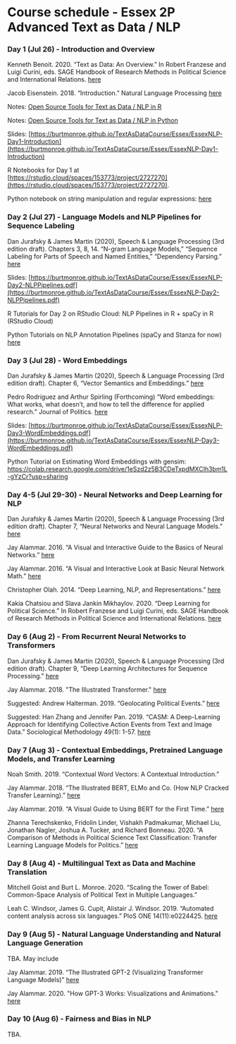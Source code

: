 # Course schedule - Essex 2P Advanced Text as Data / NLP

### Day 1 (Jul 26) - Introduction and Overview

Kenneth Benoit. 2020. “Text as Data: An Overview.” In Robert Franzese and Luigi Curini, eds. SAGE Handbook of Research Methods in Political Science and International Relations. [here](https://kenbenoit.net/pdfs/CURINI_FRANZESE_Ch26.pdf)

Jacob Eisenstein. 2018. “Introduction.” Natural Language Processing [here](https://github.com/jacobeisenstein/gt-nlp-class/blob/master/notes/eisenstein-nlp-notes.pdf)

Notes: [Open Source Tools for Text as Data / NLP in R](https://burtmonroe.github.io/TextAsDataCourse/Notes/RText/)

Notes: [Open Source Tools for Text as Data / NLP in Python](https://burtmonroe.github.io/TextAsDataCourse/Notes/PythonText/)

Slides: [https://burtmonroe.github.io/TextAsDataCourse/Essex/EssexNLP-Day1-Introduction](https://burtmonroe.github.io/TextAsDataCourse/Essex/EssexNLP-Day1-Introduction)

R Notebooks for Day 1 at [https://rstudio.cloud/spaces/153773/project/2727270](https://rstudio.cloud/spaces/153773/project/2727270).

Python notebook on string manipulation and regular expressions: [here](https://colab.research.google.com/drive/1wCVf8xaoTAsKya5uuuo5knvizbWgheE_?usp=sharing)


### Day 2 (Jul 27) - Language Models and NLP Pipelines for Sequence Labeling

Dan Jurafsky & James Martin (2020), Speech & Language Processing (3rd edition draft). Chapters 3, 8, 14. “N-gram Language Models,” “Sequence Labeling for Parts of Speech and Named Entities,” “Dependency Parsing.” [here](https://web.stanford.edu/~jurafsky/slp3/)

Slides: [https://burtmonroe.github.io/TextAsDataCourse/Essex/EssexNLP-Day2-NLPPipelines.pdf](https://burtmonroe.github.io/TextAsDataCourse/Essex/EssexNLP-Day2-NLPPipelines.pdf)

R Tutorials for Day 2 on RStudio Cloud: NLP Pipelines in R + spaCy in R (RStudio Cloud)

Python Tutorials on NLP Annotation Pipelines (spaCy and Stanza for now) [here](https://colab.research.google.com/drive/1Us7Hx5xF5pdx-JM3t_6QB8SZZhHfrc0Q?usp=sharing)


### Day 3 (Jul 28) - Word Embeddings

Dan Jurafsky & James Martin (2020), Speech & Language Processing (3rd edition draft). Chapter 6, “Vector Semantics and Embeddings.” [here](https://web.stanford.edu/~jurafsky/slp3/)

Pedro Rodriguez and Arthur Spirling (Forthcoming) “Word embeddings: What works, what doesn’t, and how to tell the difference for applied research.” Journal of Politics. [here](https://github.com/ArthurSpirling/EmbeddingsPaper/blob/master/Paper/Embeddings_SpirlingRodriguez.pdf)

Slides: [https://burtmonroe.github.io/TextAsDataCourse/Essex/EssexNLP-Day3-WordEmbeddings.pdf](https://burtmonroe.github.io/TextAsDataCourse/Essex/EssexNLP-Day3-WordEmbeddings.pdf)

Python Tutorial on Estimating Word Embeddings with gensim: https://colab.research.google.com/drive/1eSzd2z5B3CDeTxpdMXCIh3bm1L-gYzCr?usp=sharing


### Day 4-5 (Jul 29-30) - Neural Networks and Deep Learning for NLP

Dan Jurafsky & James Martin (2020), Speech & Language Processing (3rd edition draft). Chapter 7, “Neural Networks and Neural Language Models.” [here](https://web.stanford.edu/~jurafsky/slp3/)

Jay Alammar. 2016. “A Visual and Interactive Guide to the Basics of Neural Networks.” [here](https://jalammar.github.io/visual-interactive-guide-basics-neural-networks/)

Jay Alammar. 2016. “A Visual and Interactive Look at Basic Neural Network Math.” [here](https://jalammar.github.io/feedforward-neural-networks-visual-interactive/)

Christopher Olah. 2014. “Deep Learning, NLP, and Representations.” [here](http://colah.github.io/posts2014-07-NLP-RNNs-Representations/)

Kakia Chatsiou and Slava Jankin Mikhaylov. 2020. “Deep Learning for Political Science.” In Robert Franzese and Luigi Curini, eds. SAGE Handbook of Research Methods in Political Science and International Relations. [here](https://arxiv.org/pdf/2005.06540.pdf)


### Day 6 (Aug 2) - From Recurrent Neural Networks to Transformers

Dan Jurafsky & James Martin (2020), Speech & Language Processing (3rd edition draft). Chapter 9, “Deep Learning Architectures for Sequence Processing.” [here](https://web.stanford.edu/~jurafsky/slp3/)

Jay Alammar. 2018. "The Illustrated Transformer." [here](https://jalammar.github.io/illustrated-transformer/)

Suggested: Andrew Halterman. 2019. “Geolocating Political Events.” [here](https://arxiv.org/pdf/1905.12713.pdf)

Suggested: Han Zhang and Jennifer Pan. 2019. “CASM: A Deep-Learning Approach for Identifying Collective Action Events from Text and Image Data.” Sociological Methodology 49(1): 1-57. [here](http://jenpan.com/jen_pan/casm.pdf)



### Day 7 (Aug 3) - Contextual Embeddings, Pretrained Language Models, and Transfer Learning

Noah Smith. 2019. “Contextual Word Vectors: A Contextual Introduction.”

Jay Alammar. 2018. “The Illustrated BERT, ELMo and Co. (How NLP Cracked Transfer Learning).” [here](http://jalammar.github.io/illustrated-bert/)

Jay Alammar. 2019. “A Visual Guide to Using BERT for the First Time.” [here](http://jalammar.github.io/a-visual-guide-to-using-bert-for-the-first-time/)

Zhanna Terechskenko, Fridolin Linder, Vishakh Padmakumar, Michael Liu, Jonathan Nagler, Joshua A. Tucker, and Richard Bonneau. 2020. “A Comparison of Methods in Political Science Text Classification: Transfer Learning Language Models for Politics.” [here](https://papers.ssrn.com/sol3/papers.cfm?abstract_id=3724644)


### Day 8 (Aug 4) - Multilingual Text as Data and Machine Translation

Mitchell Goist and Burt L. Monroe. 2020. “Scaling the Tower of Babel: Common-Space Analysis of Political Text in Multiple Languages.”

Leah C. Windsor, James G. Cupit, Alistair J. Windsor. 2019. “Automated content analysis across six languages.” PloS ONE 14(11):e0224425. [here](https://doi.org/10.1371/journal.pone.0224425)


### Day 9 (Aug 5) - Natural Language Understanding and Natural Language Generation

TBA. May include 

Jay Alammar. 2019. “The Illustrated GPT-2 (Visualizing Transformer Language Models)” [here]( http://jalammar.github.io/illustrated-gpt2/)

Jay Alammar. 2020. "How GPT-3 Works: Visualizations and Animations." [here](https://jalammar.github.io/how-gpt3-works-visualizations-animations/)


### Day 10 (Aug 6) - Fairness and Bias in NLP

TBA.
